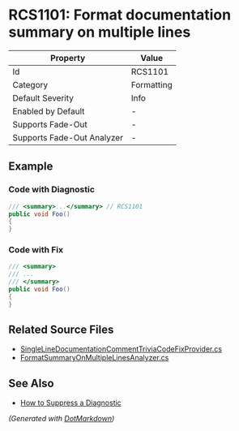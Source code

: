 # RCS1101: Format documentation summary on multiple lines

| Property                    | Value      |
| --------------------------- | ---------- |
| Id                          | RCS1101    |
| Category                    | Formatting |
| Default Severity            | Info       |
| Enabled by Default          | \-         |
| Supports Fade\-Out          | \-         |
| Supports Fade\-Out Analyzer | \-         |

## Example

### Code with Diagnostic

```csharp
/// <summary>...</summary> // RCS1101
public void Foo()
{
}
```

### Code with Fix

```csharp
/// <summary>
/// ...
/// </summary>
public void Foo()
{
}
```

## Related Source Files

* [SingleLineDocumentationCommentTriviaCodeFixProvider.cs](../../src/Analyzers.CodeFixes/CSharp/CodeFixes/SingleLineDocumentationCommentTriviaCodeFixProvider.cs)
* [FormatSummaryOnMultipleLinesAnalyzer.cs](../../src/Analyzers/CSharp/Analysis/FormatSummaryOnMultipleLinesAnalyzer.cs)

## See Also

* [How to Suppress a Diagnostic](../HowToConfigureAnalyzers.md#how-to-suppress-a-diagnostic)

*\(Generated with [DotMarkdown](http://github.com/JosefPihrt/DotMarkdown)\)*
